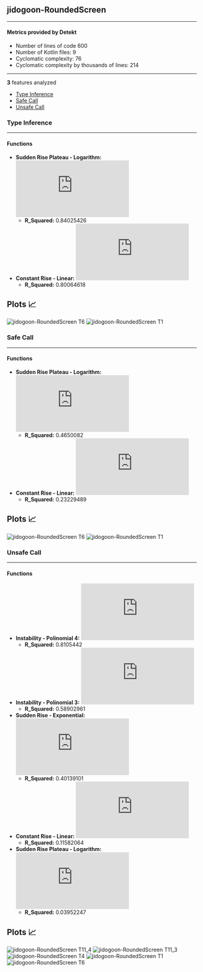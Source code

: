 ## jidogoon-RoundedScreen
----
#### Metrics provided by Detekt
* Number of lines of code 600
* Number of Kotlin files: 9
* Cyclomatic complexity: 76
* Cyclomatic complexity by thousands of lines: 214 

----
**3** features analyzed

*	<a href="#type_inference">Type Inference</a> 
*	<a href="#safe_call">Safe Call</a> 
*	<a href="#unsafe_call">Unsafe Call</a> 


### <a name="type_inference">Type Inference</a>
----
#### Functions
* **Sudden Rise Plateau - Logarithm:** ![equation](http://latex.codecogs.com/svg.latex?9.838851%5Clog_%7B3.052038%7D%28x%29%20&plus;%2026.742818)
    * **R_Squared:** 0.84025426
* **Constant Rise - Linear:** ![equation](http://latex.codecogs.com/svg.latex?1.235088x%20&plus;%2032.649123)
    * **R_Squared:** 0.80064618

**Plots** :chart_with_upwards_trend:
-----

![jidogoon-RoundedScreen T6](../plots/jidogoon-RoundedScreen_type_inference_T6.png)
![jidogoon-RoundedScreen T1](../plots/jidogoon-RoundedScreen_type_inference_T1.png)
### <a name="safe_call">Safe Call</a>
----
#### Functions
* **Sudden Rise Plateau - Logarithm:** ![equation](http://latex.codecogs.com/svg.latex?14.630738%5Clog_%7B3.337089%7D%28x%29%20&plus;%200.0)
    * **R_Squared:** 0.4650082
* **Constant Rise - Linear:** ![equation](http://latex.codecogs.com/svg.latex?1.065217x%20&plus;%2014.391304)
    * **R_Squared:** 0.23229489

**Plots** :chart_with_upwards_trend:
-----

![jidogoon-RoundedScreen T6](../plots/jidogoon-RoundedScreen_safe_call_T6.png)
![jidogoon-RoundedScreen T1](../plots/jidogoon-RoundedScreen_safe_call_T1.png)
### <a name="unsafe_call">Unsafe Call</a>
----
#### Functions
* **Instability - Polinomial 4:** ![equation](http://latex.codecogs.com/svg.latex?-0.000827x%5E4%20&plus;%200.035805x%5E3%20&plus;-0.491548x%5E2%20&plus;%202.312894x%20&plus;%203.693498)
    * **R_Squared:** 0.8105442
* **Instability - Polinomial 3:** ![equation](http://latex.codecogs.com/svg.latex?('0.002744x%5E3%20&plus;-0.05881x%5E2%20&plus;%200.270231x%20&plus;%206.202786',))
    * **R_Squared:** 0.58902961
* **Sudden Rise - Exponential:** ![equation](http://latex.codecogs.com/svg.latex?16.629639x%5E%7B1.468013%7D%20&plus;%206.063826)
    * **R_Squared:** 0.40139101
* **Constant Rise - Linear:** ![equation](http://latex.codecogs.com/svg.latex?0.064912x%20&plus;%205.824561)
    * **R_Squared:** 0.11582064
* **Sudden Rise Plateau - Logarithm:** ![equation](http://latex.codecogs.com/svg.latex?0.487563%5Clog_%7B6.328286%7D%28x%29%20&plus;%205.926534)
    * **R_Squared:** 0.03952247

**Plots** :chart_with_upwards_trend:
-----

![jidogoon-RoundedScreen T11_4](../plots/jidogoon-RoundedScreen_unsafe_call_T11_4.png)
![jidogoon-RoundedScreen T11_3](../plots/jidogoon-RoundedScreen_unsafe_call_T11_3.png)
![jidogoon-RoundedScreen T4](../plots/jidogoon-RoundedScreen_unsafe_call_T4.png)
![jidogoon-RoundedScreen T1](../plots/jidogoon-RoundedScreen_unsafe_call_T1.png)
![jidogoon-RoundedScreen T6](../plots/jidogoon-RoundedScreen_unsafe_call_T6.png)
